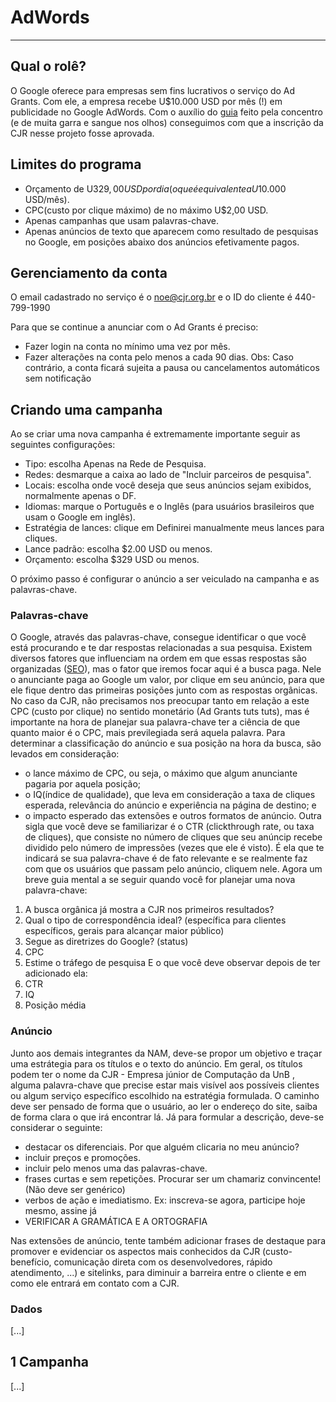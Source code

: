 # AdWords

---

## Qual o rolê?
O Google oferece para empresas sem fins lucrativos o serviço do Ad Grants. Com ele, a empresa recebe U$10.000 USD por mês (!) em publicidade no Google AdWords. Com o auxílio do [guia](https://medium.com/@concentrodf/fazendo-sua-ej-decolar-em-4-passos-f1dea0e9a9b8) feito pela concentro (e de muita garra e sangue nos olhos) conseguimos com que a inscrição da CJR nesse projeto fosse aprovada.

## Limites do programa
* Orçamento de U$329,00 USD por dia (o que é equivalente a U$10.000 USD/mês).
* CPC(custo por clique máximo) de no máximo U$2,00 USD.
* Apenas campanhas que usam palavras-chave.
* Apenas anúncios de texto que aparecem como resultado de pesquisas no Google, em posições abaixo dos anúncios efetivamente pagos.

## Gerenciamento da conta
O email cadastrado no serviço é o noe@cjr.org.br e o ID do cliente é 440-799-1990

Para que se continue a anunciar com o Ad Grants é preciso:
* Fazer login na conta no mínimo uma vez por mês.
* Fazer alterações na conta pelo menos a cada 90 dias.
Obs: Caso contrário, a conta ficará sujeita a pausa ou cancelamentos automáticos sem notificação

## Criando uma campanha
Ao se criar uma nova campanha é extremamente importante seguir as seguintes configurações:
* Tipo: escolha Apenas na Rede de Pesquisa.
* Redes: desmarque a caixa ao lado de "Incluir parceiros de pesquisa".
* Locais: escolha onde você deseja que seus anúncios sejam exibidos, normalmente apenas o DF.
* Idiomas: marque o Português e o Inglês (para usuários brasileiros que usam o Google em inglês).
* Estratégia de lances: clique em Definirei manualmente meus lances para cliques.
* Lance padrão: escolha $2.00 USD ou menos.
* Orçamento: escolha $329 USD ou menos.

O próximo passo é configurar o anúncio a ser veiculado na campanha e as palavras-chave. 

### Palavras-chave
O Google, através das palavras-chave, consegue identificar o que você está procurando e te dar respostas relacionadas a sua pesquisa. Existem diversos fatores que influenciam na ordem em que essas respostas são organizadas ([SEO]()), mas o fator que iremos focar aqui é a busca paga. Nele o anunciante paga ao Google um valor, por clique em seu anúncio, para que ele fique dentro das primeiras posições junto com as respostas orgânicas. 
	No caso da CJR, não precisamos nos preocupar tanto em relação a este CPC (custo por clique) no sentido monetário (Ad Grants tuts tuts), mas é importante na hora de planejar sua palavra-chave ter a ciência de que quanto maior é o CPC, mais previlegiada será aquela palavra. Para determinar a classificação do anúncio e sua posição na hora da busca, são levados em consideração:
* o lance máximo de CPC, ou seja, o máximo que algum anunciante pagaria por aquela posição; 
* o IQ(índice de qualidade), que leva em consideração a taxa de cliques esperada, relevância do anúncio e experiência na página de destino; e
* o impacto esperado das extensões e outros formatos de anúncio.
Outra sigla que você deve se familiarizar é o CTR (clickthrough rate, ou taxa de cliques), que consiste no número de cliques que seu anúncip recebe dividido pelo número de impressões (vezes que ele é visto). É ela que te indicará se sua palavra-chave é de fato relevante e se realmente faz com que os usuários que passam pelo anúncio, cliquem nele.
Agora um breve guia mental a se seguir quando você for planejar uma nova palavra-chave:
1. A busca orgânica já mostra a CJR nos primeiros resultados?
2. Qual o tipo de correspondência ideal? (específica para clientes específicos, gerais para alcançar maior público)
3. Segue as diretrizes do Google? (status)
4. CPC
5. Estime o tráfego de pesquisa
E o que você deve observar depois de ter adicionado ela:
1. CTR
2. IQ
3. Posição média

### Anúncio
Junto aos demais integrantes da NAM, deve-se propor um objetivo e traçar uma estrátegia para os títulos e o texto do anúncio.
Em geral, os títulos podem ter o nome da CJR - Empresa júnior de Computação da UnB , alguma palavra-chave que precise estar mais visível aos possíveis clientes ou algum serviço específico escolhido na estratégia formulada. 
O caminho deve ser pensado de forma que o usuário, ao ler o endereço do site, saiba de forma clara o que irá encontrar lá.
Já para formular a descrição, deve-se considerar o seguinte:
* destacar os diferenciais. Por que alguém clicaria no meu anúncio?
* incluir preços e promoções. 
* incluir pelo menos uma das palavras-chave.
* frases curtas e sem repetições. Procurar ser um chamariz convincente! (Não deve ser genérico)
* verbos de ação e imediatismo. Ex: inscreva-se agora, participe hoje mesmo, assine já 
* VERIFICAR A GRAMÁTICA E A ORTOGRAFIA

Nas extensões de anúncio, tente também adicionar frases de destaque para promover e evidenciar os aspectos mais conhecidos da CJR (custo-benefício, comunicação direta com os desenvolvedores, rápido atendimento, ...) e sitelinks, para diminuir a barreira entre o cliente e em como ele entrará em contato com a CJR.

### Dados
[...]

## 1 Campanha
[...]